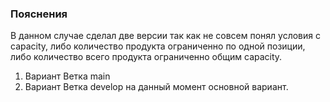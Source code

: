 ### Пояснения
В данном случае сделал две версии так как не совсем понял условия с 
capacity, либо количество продукта ограниченно по одной позиции, либо количество всего продукта ограниченно общим capacity.
1. Вариант Ветка main
2. Вариант Ветка develop на данный момент основной вариант.
